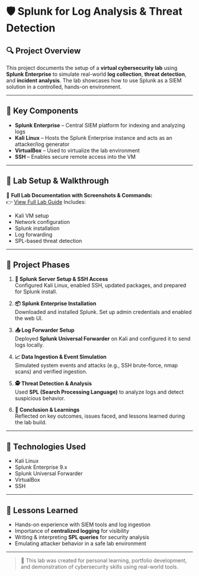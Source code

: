 # 🛡️ Splunk for Log Analysis & Threat Detection

## 🔍 Project Overview

This project documents the setup of a **virtual cybersecurity lab** using **Splunk Enterprise** to simulate real-world **log collection**, **threat detection**, and **incident analysis**. The lab showcases how to use Splunk as a SIEM solution in a controlled, hands-on environment.

---

## 🧩 Key Components

- **Splunk Enterprise** – Central SIEM platform for indexing and analyzing logs  
- **Kali Linux** – Hosts the Splunk Enterprise instance and acts as an attacker/log generator  
- **VirtualBox** – Used to virtualize the lab environment  
- **SSH** – Enables secure remote access into the VM

---

## 🧱 Lab Setup & Walkthrough

📘 **Full Lab Documentation with Screenshots & Commands:**  
👉 [View Full Lab Guide](https://github.com/jmcoded0/Splunk-for-Log-Analysis-Threat-Detection/blob/main/documenting.md)
Includes:
- Kali VM setup
- Network configuration
- Splunk installation
- Log forwarding
- SPL-based threat detection

---

## 🧪 Project Phases

1. **🔧 Splunk Server Setup & SSH Access**  
   Configured Kali Linux, enabled SSH, updated packages, and prepared for Splunk install.

2. **📦 Splunk Enterprise Installation**  
   Downloaded and installed Splunk. Set up admin credentials and enabled the web UI.

3. **📤 Log Forwarder Setup**  
   Deployed **Splunk Universal Forwarder** on Kali and configured it to send logs locally.

4. **📈 Data Ingestion & Event Simulation**  
   Simulated system events and attacks (e.g., SSH brute-force, nmap scans) and verified ingestion.

5. **🕵️ Threat Detection & Analysis**  
   Used **SPL (Search Processing Language)** to analyze logs and detect suspicious behavior.

6. **📝 Conclusion & Learnings**  
   Reflected on key outcomes, issues faced, and lessons learned during the lab build.

---

## 📌 Technologies Used

- Kali Linux  
- Splunk Enterprise 9.x  
- Splunk Universal Forwarder  
- VirtualBox  
- SSH

---

## 🧠 Lessons Learned

- Hands-on experience with SIEM tools and log ingestion  
- Importance of **centralized logging** for visibility  
- Writing & interpreting **SPL queries** for security analysis  
- Emulating attacker behavior in a safe lab environment

---

> 🚀 This lab was created for personal learning, portfolio development, and demonstration of cybersecurity skills using real-world tools.
